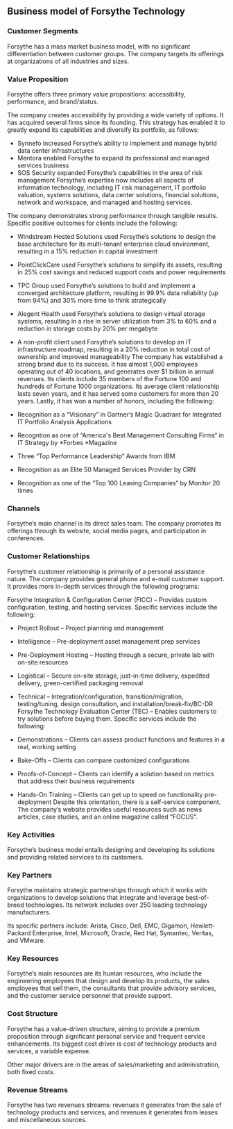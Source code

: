 Business model of Forsythe Technology
-------------------------------------

 ### Customer Segments

 Forsythe has a mass market business model, with no significant differentiation between customer groups. The company targets its offerings at organizations of all industries and sizes.

 ### Value Proposition

 Forsythe offers three primary value propositions: accessibility, performance, and brand/status.

 The company creates accessibility by providing a wide variety of options. It has acquired several firms since its founding. This strategy has enabled it to greatly expand its capabilities and diversify its portfolio, as follows:

  * Synnefo increased Forsythe’s ability to implement and manage hybrid data center infrastructures
 * Mentora enabled Forsythe to expand its professional and managed services business
 * SOS Security expanded Forsythe’s capabilities in the area of risk management
  Forsythe’s expertise now includes all aspects of information technology, including IT risk management, IT portfolio valuation, systems solutions, data center solutions, financial solutions, network and workspace, and managed and hosting services.

 The company demonstrates strong performance through tangible results. Specific positive outcomes for clients include the following:

  * Windstream Hosted Solutions used Forsythe’s solutions to design the base architecture for its multi-tenant enterprise cloud environment, resulting in a 15% reduction in capital investment
 * PointClickCare used Forsythe’s solutions to simplify its assets, resulting in 25% cost savings and reduced support costs and power requirements
 * TPC Group used Forsythe’s solutions to build and implement a converged architecture platform, resulting in 99.9% data reliability (up from 94%) and 30% more time to think strategically
 * Alegent Health used Forsythe’s solutions to design virtual storage systems, resulting in a rise in server utilization from 3% to 60% and a reduction in storage costs by 20% per megabyte
 * A non-profit client used Forsythe’s solutions to develop an IT infrastructure roadmap, resulting in a 20% reduction in total cost of ownership and improved manageability
  The company has established a strong brand due to its success. It has almost 1,000 employees operating out of 40 locations, and generates over $1 billion in annual revenues. Its clients include 35 members of the Fortune 100 and hundreds of Fortune 1000 organizations. Its average client relationship lasts seven years, and it has served some customers for more than 20 years. Lastly, it has won a number of honors, including the following:

  * Recognition as a “Visionary” in Gartner’s Magic Quadrant for Integrated IT Portfolio Analysis Applications
 * Recogntion as one of “America's Best Management Consulting Firms“ in IT Strategy by *Forbes *Magazine
 * Three “Top Performance Leadership“ Awards from IBM
 * Recognition as an Elite 50 Managed Services Provider by CRN
 * Recognition as one of the “Top 100 Leasing Companies“ by Monitor 20 times
  ### Channels

 Forsythe’s main channel is its direct sales team. The company promotes its offerings through its website, social media pages, and participation in conferences.

 ### Customer Relationships

 Forsythe’s customer relationship is primarily of a personal assistance nature. The company provides general phone and e-mail customer support. It provides more in-depth services through the following programs:

 Forsythe Integration & Configuration Center (FICC) – Provides custom configuration, testing, and hosting services. Specific services include the following:

  * Project Rollout – Project planning and management
 * Intelligence – Pre-deployment asset management prep services
 * Pre-Deployment Hosting – Hosting through a secure, private lab with on-site resources
 * Logistical – Secure on-site storage, just-in-time delivery, expedited delivery, green-certified packaging removal
 * Technical – Integration/configuration, transition/migration, testing/tuning, design consultation, and installation/break-fix/BC-DR
  Forsythe Technology Evaluation Center (TEC) – Enables customers to try solutions before buying them. Specific services include the following:

  * Demonstrations – Clients can assess product functions and features in a real, working setting
 * Bake-Offs – Clients can compare customized configurations
 * Proofs-of-Concept – Clients can identify a solution based on metrics that address their business requirements
 * Hands-On Training – Clients can get up to speed on functionality pre-deployment
  Despite this orientation, there is a self-service component. The company’s website provides useful resources such as news articles, case studies, and an online magazine called “FOCUS“.

 ### Key Activities

 Forsythe’s business model entails designing and developing its solutions and providing related services to its customers.

 ### Key Partners

 Forsythe maintains strategic partnerships through which it works with organizations to develop solutions that integrate and leverage best-of-breed technologies. Its network includes over 250 leading technology manufacturers.

 Its specific partners include: Arista, Cisco, Dell, EMC, Gigamon, Hewlett-Packard Enterprise, Intel, Microsoft, Oracle, Red Hat, Symantec, Veritas, and VMware.

 ### Key Resources

 Forsythe’s main resources are its human resources, who include the engineering employees that design and develop its products, the sales employees that sell them, the consultants that provide advisory services, and the customer service personnel that provide support.

 ### Cost Structure

 Forsythe has a value-driven structure, aiming to provide a premium proposition through significant personal service and frequent service enhancements. Its biggest cost driver is cost of technology products and services, a variable expense.

 Other major drivers are in the areas of sales/marketing and administration, both fixed costs.

 ### Revenue Streams

 Forsythe has two revenues streams: revenues it generates from the sale of technology products and services, and revenues it generates from leases and miscellaneous sources.